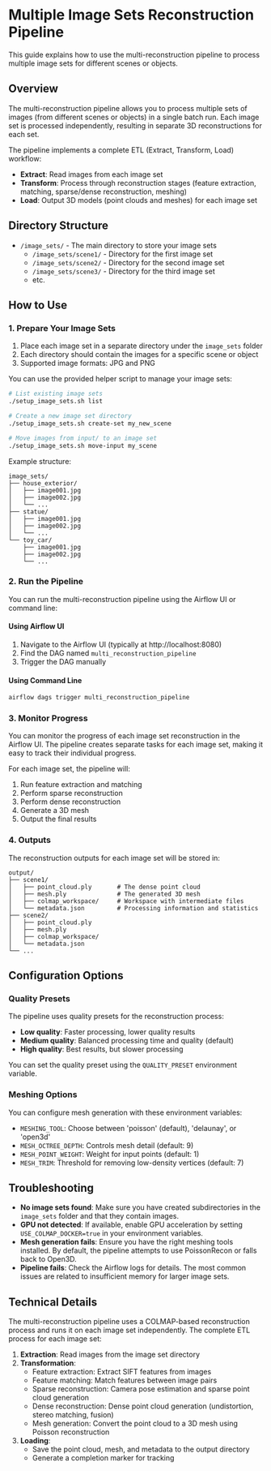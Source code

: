 # Multiple Image Sets Reconstruction Pipeline

This guide explains how to use the multi-reconstruction pipeline to process multiple image sets for different scenes or objects.

## Overview

The multi-reconstruction pipeline allows you to process multiple sets of images (from different scenes or objects) in a single batch run. Each image set is processed independently, resulting in separate 3D reconstructions for each set.

The pipeline implements a complete ETL (Extract, Transform, Load) workflow:
- **Extract**: Read images from each image set
- **Transform**: Process through reconstruction stages (feature extraction, matching, sparse/dense reconstruction, meshing)
- **Load**: Output 3D models (point clouds and meshes) for each image set

## Directory Structure

- `/image_sets/` - The main directory to store your image sets
  - `/image_sets/scene1/` - Directory for the first image set
  - `/image_sets/scene2/` - Directory for the second image set
  - `/image_sets/scene3/` - Directory for the third image set
  - etc.

## How to Use

### 1. Prepare Your Image Sets

1. Place each image set in a separate directory under the `image_sets` folder
2. Each directory should contain the images for a specific scene or object
3. Supported image formats: JPG and PNG

You can use the provided helper script to manage your image sets:

```bash
# List existing image sets
./setup_image_sets.sh list

# Create a new image set directory
./setup_image_sets.sh create-set my_new_scene

# Move images from input/ to an image set
./setup_image_sets.sh move-input my_scene
```

Example structure:
```
image_sets/
├── house_exterior/
│   ├── image001.jpg
│   ├── image002.jpg
│   └── ...
├── statue/
│   ├── image001.jpg
│   ├── image002.jpg
│   └── ...
└── toy_car/
    ├── image001.jpg
    ├── image002.jpg
    └── ...
```

### 2. Run the Pipeline

You can run the multi-reconstruction pipeline using the Airflow UI or command line:

#### Using Airflow UI
1. Navigate to the Airflow UI (typically at http://localhost:8080)
2. Find the DAG named `multi_reconstruction_pipeline`
3. Trigger the DAG manually

#### Using Command Line
```bash
airflow dags trigger multi_reconstruction_pipeline
```

### 3. Monitor Progress

You can monitor the progress of each image set reconstruction in the Airflow UI. The pipeline creates separate tasks for each image set, making it easy to track their individual progress.

For each image set, the pipeline will:
1. Run feature extraction and matching
2. Perform sparse reconstruction
3. Perform dense reconstruction
4. Generate a 3D mesh
5. Output the final results

### 4. Outputs

The reconstruction outputs for each image set will be stored in:
```
output/
├── scene1/
│   ├── point_cloud.ply       # The dense point cloud
│   ├── mesh.ply              # The generated 3D mesh
│   ├── colmap_workspace/     # Workspace with intermediate files
│   └── metadata.json         # Processing information and statistics
├── scene2/
│   ├── point_cloud.ply
│   ├── mesh.ply
│   ├── colmap_workspace/
│   └── metadata.json
└── ...
```

## Configuration Options

### Quality Presets

The pipeline uses quality presets for the reconstruction process:

- **Low quality**: Faster processing, lower quality results
- **Medium quality**: Balanced processing time and quality (default)
- **High quality**: Best results, but slower processing

You can set the quality preset using the `QUALITY_PRESET` environment variable.

### Meshing Options

You can configure mesh generation with these environment variables:

- `MESHING_TOOL`: Choose between 'poisson' (default), 'delaunay', or 'open3d'
- `MESH_OCTREE_DEPTH`: Controls mesh detail (default: 9)
- `MESH_POINT_WEIGHT`: Weight for input points (default: 1)
- `MESH_TRIM`: Threshold for removing low-density vertices (default: 7)

## Troubleshooting

- **No image sets found**: Make sure you have created subdirectories in the `image_sets` folder and that they contain images.
- **GPU not detected**: If available, enable GPU acceleration by setting `USE_COLMAP_DOCKER=true` in your environment variables.
- **Mesh generation fails**: Ensure you have the right meshing tools installed. By default, the pipeline attempts to use PoissonRecon or falls back to Open3D.
- **Pipeline fails**: Check the Airflow logs for details. The most common issues are related to insufficient memory for larger image sets.

## Technical Details

The multi-reconstruction pipeline uses a COLMAP-based reconstruction process and runs it on each image set independently. The complete ETL process for each image set:

1. **Extraction**: Read images from the image set directory
2. **Transformation**:
   - Feature extraction: Extract SIFT features from images
   - Feature matching: Match features between image pairs
   - Sparse reconstruction: Camera pose estimation and sparse point cloud generation
   - Dense reconstruction: Dense point cloud generation (undistortion, stereo matching, fusion)
   - Mesh generation: Convert the point cloud to a 3D mesh using Poisson reconstruction
3. **Loading**:
   - Save the point cloud, mesh, and metadata to the output directory
   - Generate a completion marker for tracking 